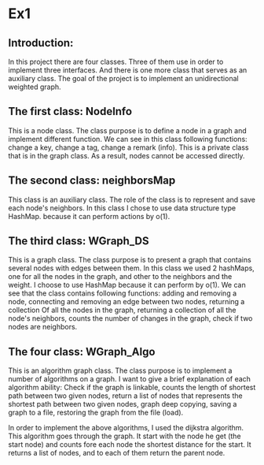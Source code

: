 # Ex1

## Introduction:
In this project there are four classes.
Three of them use in order to implement three interfaces.
And there is one more class that serves as an auxiliary class.
The goal of the project is to implement an unidirectional weighted graph.

## The first class: NodeInfo
This is a node class.
The class purpose is to define a node in a graph and implement different function.
We can see in this class following functions:
change a key, change a tag, change a remark (info).
This is a private class that is in the graph class. 
As a result, nodes cannot be accessed directly.

## The second class: neighborsMap
This class is an auxiliary class.
The role of the class is to represent and save each node's neighbors.
In this class I chose to use data structure type HashMap.
 because it can perform actions by o(1).

## The third class: WGraph_DS
This is a graph class.
The class purpose is to present a graph that contains several nodes with edges between them.
In this class we used 2 hashMaps, one for all the nodes in the graph, and other to the neighbors and the weight.
I choose to use HashMap because it can perform by o(1).
We can see that the class contains following functions:
adding and removing a node, connecting and removing an edge between two nodes, returning a collection Of all the nodes in the graph, returning a collection of all the node's neighbors, counts the number of changes in the graph, check if two nodes are neighbors.


## The four class: WGraph_Algo
This is an algorithm graph class.
The class purpose is to implement a number of algorithms on a graph.
 I want to give a brief explanation of each algorithm ability:
Check if the graph is linkable, counts the length of shortest path between two given nodes, return a list of nodes that represents the shortest path between two given nodes, graph deep copying, saving a graph to a file, restoring the graph from the file (load).

In order to implement the above algorithms, I used the dijkstra algorithm.
This algorithm goes through the graph.
It start with the node he get (the start node) and counts fore each node the shortest distance for the start.
It returns a list of nodes, and to each of them return the parent node.

